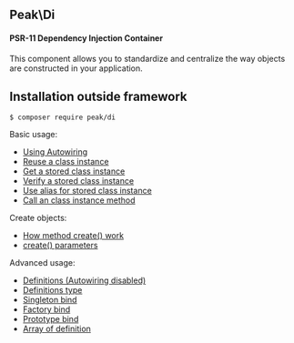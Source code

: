 ## Peak\Di
#### PSR-11 Dependency Injection Container

This component allows you to standardize and centralize the way objects are constructed in your application.

## Installation outside framework

```
$ composer require peak/di
```

Basic usage:

- [Using Autowiring](basic-usage#using-autowiring)
- [Reuse a class instance](basic-usage#reuse-a-class-instance)
- [Get a stored class instance](basic-usage#get-a-stored-class-instance)
- [Verify a stored class instance](basic-usage#verify-a-stored-class-instance)
- [Use alias for stored class instance](basic-usage#use-alias-for-stored-class-instance)
- [Call an class instance method](basic-usage#call-an-class-instance-method)

Create objects:

- [How method create() work](create/#how-method-create-work)
- [create() parameters](create/#parameters)

Advanced usage:

- [Definitions (Autowiring disabled)](definitions/#definitions-autowiring-disabled)
- [Definitions type](definitions/#definitions-type)
- [Singleton bind](definitions/#singleton-bind)
- [Factory bind](definitions/#factory-bind)
- [Prototype bind](definitions/#prototype-bind)
- [Array of definition](definitions/#array-of-definition)
